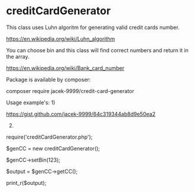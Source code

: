 # creditCardGenerator

This class uses Luhn algoritm for generating valid credit cards number.

https://en.wikipedia.org/wiki/Luhn_algorithm

You can choose bin and this class will find correct numbers and return it in the array.

https://en.wikipedia.org/wiki/Bank_card_number

Package is available by composer:

composer require jacek-9999/credit-card-generator

Usage example's:
1) 

https://gist.github.com/jacek-9999/64c319344ab8d9e50ea2

2)

require('creditCardGenerator.php');

$genCC = new creditCardGenerator();

$genCC->setBin(123);

$output = $genCC->getCC();

print_r($output);
